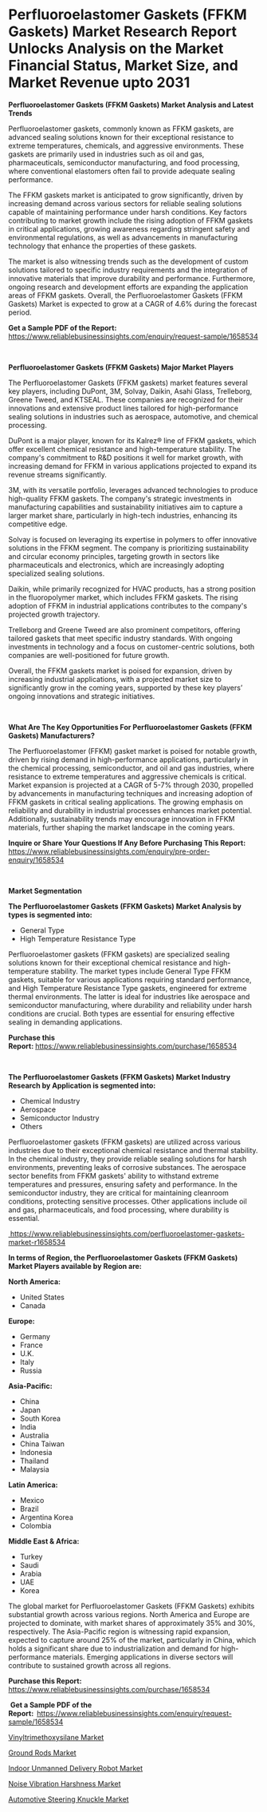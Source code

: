 <p><h1>Perfluoroelastomer Gaskets (FFKM Gaskets) Market Research Report Unlocks Analysis on the Market Financial Status, Market Size, and Market Revenue upto 2031</h1></p><p><strong>Perfluoroelastomer Gaskets (FFKM Gaskets) Market Analysis and Latest Trends</strong></p>
<p><p>Perfluoroelastomer gaskets, commonly known as FFKM gaskets, are advanced sealing solutions known for their exceptional resistance to extreme temperatures, chemicals, and aggressive environments. These gaskets are primarily used in industries such as oil and gas, pharmaceuticals, semiconductor manufacturing, and food processing, where conventional elastomers often fail to provide adequate sealing performance.</p><p>The FFKM gaskets market is anticipated to grow significantly, driven by increasing demand across various sectors for reliable sealing solutions capable of maintaining performance under harsh conditions. Key factors contributing to market growth include the rising adoption of FFKM gaskets in critical applications, growing awareness regarding stringent safety and environmental regulations, as well as advancements in manufacturing technology that enhance the properties of these gaskets.</p><p>The market is also witnessing trends such as the development of custom solutions tailored to specific industry requirements and the integration of innovative materials that improve durability and performance. Furthermore, ongoing research and development efforts are expanding the application areas of FFKM gaskets. Overall, the Perfluoroelastomer Gaskets (FFKM Gaskets) Market is expected to grow at a CAGR of 4.6% during the forecast period.</p></p>
<p><strong>Get a Sample PDF of the Report:&nbsp;</strong> <a href="https://www.reliablebusinessinsights.com/enquiry/request-sample/1658534?utm_campaign=1113&utm_medium=2&utm_source=Github&utm_content=ia&utm_term=09122024&utm_id=perfluoroelastomer-gaskets-ffkm-gaskets">https://www.reliablebusinessinsights.com/enquiry/request-sample/1658534</a></p>
<p>&nbsp;</p>
<p><strong>Perfluoroelastomer Gaskets (FFKM Gaskets) Major Market Players</strong></p>
<p><p>The Perfluoroelastomer Gaskets (FFKM gaskets) market features several key players, including DuPont, 3M, Solvay, Daikin, Asahi Glass, Trelleborg, Greene Tweed, and KTSEAL. These companies are recognized for their innovations and extensive product lines tailored for high-performance sealing solutions in industries such as aerospace, automotive, and chemical processing.</p><p>DuPont is a major player, known for its Kalrez® line of FFKM gaskets, which offer excellent chemical resistance and high-temperature stability. The company's commitment to R&D positions it well for market growth, with increasing demand for FFKM in various applications projected to expand its revenue streams significantly.</p><p>3M, with its versatile portfolio, leverages advanced technologies to produce high-quality FFKM gaskets. The company's strategic investments in manufacturing capabilities and sustainability initiatives aim to capture a larger market share, particularly in high-tech industries, enhancing its competitive edge.</p><p>Solvay is focused on leveraging its expertise in polymers to offer innovative solutions in the FFKM segment. The company is prioritizing sustainability and circular economy principles, targeting growth in sectors like pharmaceuticals and electronics, which are increasingly adopting specialized sealing solutions.</p><p>Daikin, while primarily recognized for HVAC products, has a strong position in the fluoropolymer market, which includes FFKM gaskets. The rising adoption of FFKM in industrial applications contributes to the company's projected growth trajectory.</p><p>Trelleborg and Greene Tweed are also prominent competitors, offering tailored gaskets that meet specific industry standards. With ongoing investments in technology and a focus on customer-centric solutions, both companies are well-positioned for future growth.</p><p>Overall, the FFKM gaskets market is poised for expansion, driven by increasing industrial applications, with a projected market size to significantly grow in the coming years, supported by these key players’ ongoing innovations and strategic initiatives.</p></p>
<p>&nbsp;</p>
<p><strong>What Are The Key Opportunities For Perfluoroelastomer Gaskets (FFKM Gaskets) Manufacturers?</strong></p>
<p><p>The Perfluoroelastomer (FFKM) gasket market is poised for notable growth, driven by rising demand in high-performance applications, particularly in the chemical processing, semiconductor, and oil and gas industries, where resistance to extreme temperatures and aggressive chemicals is critical. Market expansion is projected at a CAGR of 5-7% through 2030, propelled by advancements in manufacturing techniques and increasing adoption of FFKM gaskets in critical sealing applications. The growing emphasis on reliability and durability in industrial processes enhances market potential. Additionally, sustainability trends may encourage innovation in FFKM materials, further shaping the market landscape in the coming years.</p></p>
<p><strong>Inquire or Share Your Questions If Any Before Purchasing This Report:</strong> <a href="https://www.reliablebusinessinsights.com/enquiry/pre-order-enquiry/1658534?utm_campaign=1113&utm_medium=2&utm_source=Github&utm_content=ia&utm_term=09122024&utm_id=perfluoroelastomer-gaskets-ffkm-gaskets">https://www.reliablebusinessinsights.com/enquiry/pre-order-enquiry/1658534</a></p>
<p>&nbsp;</p>
<p><strong>Market Segmentation</strong></p>
<p><strong>The Perfluoroelastomer Gaskets (FFKM Gaskets) Market Analysis by types is segmented into:</strong></p>
<p><ul><li>General Type</li><li>High Temperature Resistance Type</li></ul></p>
<p><p>Perfluoroelastomer gaskets (FFKM gaskets) are specialized sealing solutions known for their exceptional chemical resistance and high-temperature stability. The market types include General Type FFKM gaskets, suitable for various applications requiring standard performance, and High Temperature Resistance Type gaskets, engineered for extreme thermal environments. The latter is ideal for industries like aerospace and semiconductor manufacturing, where durability and reliability under harsh conditions are crucial. Both types are essential for ensuring effective sealing in demanding applications.</p></p>
<p><strong>Purchase this Report:&nbsp;</strong><a href="https://www.reliablebusinessinsights.com/purchase/1658534?utm_campaign=1113&utm_medium=2&utm_source=Github&utm_content=ia&utm_term=09122024&utm_id=perfluoroelastomer-gaskets-ffkm-gaskets">https://www.reliablebusinessinsights.com/purchase/1658534</a></p>
<p>&nbsp;</p>
<p><strong>The Perfluoroelastomer Gaskets (FFKM Gaskets) Market Industry Research by Application is segmented into:</strong></p>
<p><ul><li>Chemical Industry</li><li>Aerospace</li><li>Semiconductor Industry</li><li>Others</li></ul></p>
<p><p>Perfluoroelastomer gaskets (FFKM gaskets) are utilized across various industries due to their exceptional chemical resistance and thermal stability. In the chemical industry, they provide reliable sealing solutions for harsh environments, preventing leaks of corrosive substances. The aerospace sector benefits from FFKM gaskets' ability to withstand extreme temperatures and pressures, ensuring safety and performance. In the semiconductor industry, they are critical for maintaining cleanroom conditions, protecting sensitive processes. Other applications include oil and gas, pharmaceuticals, and food processing, where durability is essential.</p></p>
<p><a href="https://www.reliablebusinessinsights.com/perfluoroelastomer-gaskets-market-r1658534?utm_campaign=1113&utm_medium=2&utm_source=Github&utm_content=ia&utm_term=09122024&utm_id=perfluoroelastomer-gaskets-ffkm-gaskets">&nbsp;https://www.reliablebusinessinsights.com/perfluoroelastomer-gaskets-market-r1658534</a></p>
<p><strong>In terms of Region, the Perfluoroelastomer Gaskets (FFKM Gaskets) Market Players available by Region are:</strong></p>
<p>
    <p> <strong> North America: </strong>
        <ul>
            <li>United States</li>
            <li>Canada</li>
        </ul>
        </p> 
    <p> <strong> Europe: </strong>
        <ul>
            <li>Germany</li>
            <li>France</li>
            <li>U.K.</li>
            <li>Italy</li>
            <li>Russia</li>
        </ul>
        </p> 
    <p> <strong> Asia-Pacific: </strong>
        <ul>
            <li>China</li>
            <li>Japan</li>
            <li>South Korea</li>
            <li>India</li>
            <li>Australia</li>
            <li>China Taiwan</li>
            <li>Indonesia</li>
            <li>Thailand</li>
            <li>Malaysia</li>
        </ul>
        </p> 
    <p> <strong> Latin America: </strong>
        <ul>
            <li>Mexico</li>
            <li>Brazil</li>
            <li>Argentina Korea</li>
            <li>Colombia</li>
        </ul>
        </p> 
    <p> <strong> Middle East & Africa: </strong>
        <ul>
            <li>Turkey</li>
            <li>Saudi</li>
            <li>Arabia</li>
            <li>UAE</li>
            <li>Korea</li>
        </ul>
    </p>
    </p>
<p><p>The global market for Perfluoroelastomer Gaskets (FFKM Gaskets) exhibits substantial growth across various regions. North America and Europe are projected to dominate, with market shares of approximately 35% and 30%, respectively. The Asia-Pacific region is witnessing rapid expansion, expected to capture around 25% of the market, particularly in China, which holds a significant share due to industrialization and demand for high-performance materials. Emerging applications in diverse sectors will contribute to sustained growth across all regions.</p></p>
<p><strong>Purchase this Report: </strong><a href="https://www.reliablebusinessinsights.com/purchase/1658534?utm_campaign=1113&utm_medium=2&utm_source=Github&utm_content=ia&utm_term=09122024&utm_id=perfluoroelastomer-gaskets-ffkm-gaskets">https://www.reliablebusinessinsights.com/purchase/1658534</a></p>
<p>&nbsp;<strong>Get a Sample PDF of the Report:&nbsp;&nbsp;</strong><a href="https://www.reliablebusinessinsights.com/enquiry/request-sample/1658534?utm_campaign=1113&utm_medium=2&utm_source=Github&utm_content=ia&utm_term=09122024&utm_id=perfluoroelastomer-gaskets-ffkm-gaskets">https://www.reliablebusinessinsights.com/enquiry/request-sample/1658534</a></p>
<p><strong></strong></p>
<p><p><a href="https://www.linkedin.com/pulse/th-score-market-0ptye?utm_campaign=1113&utm_medium=2&utm_source=Github&utm_content=ia&utm_term=09122024&utm_id=perfluoroelastomer-gaskets-ffkm-gaskets">Vinyltrimethoxysilane Market</a></p><p><a href="https://www.linkedin.com/pulse/th-score-market-0ptye?utm_campaign=1113&utm_medium=2&utm_source=Github&utm_content=ia&utm_term=09122024&utm_id=perfluoroelastomer-gaskets-ffkm-gaskets">Ground Rods Market</a></p><p><a href="https://github.com/seanmcma708/Market-Research-Report-List-1/blob/main/indoor-unmanned-delivery-robot-market.md?utm_campaign=1113&utm_medium=2&utm_source=Github&utm_content=ia&utm_term=09122024&utm_id=perfluoroelastomer-gaskets-ffkm-gaskets">Indoor Unmanned Delivery Robot Market</a></p><p><a href="https://www.linkedin.com/pulse/noise-vibration-harshness-market-size-global-revenue-volume-xyjpe?utm_campaign=1113&utm_medium=2&utm_source=Github&utm_content=ia&utm_term=09122024&utm_id=perfluoroelastomer-gaskets-ffkm-gaskets">Noise Vibration Harshness Market</a></p><p><a href="https://www.linkedin.com/pulse/navigating-automotive-steering-knuckle-market-size-trends-revenue-pompe?utm_campaign=1113&utm_medium=2&utm_source=Github&utm_content=ia&utm_term=09122024&utm_id=perfluoroelastomer-gaskets-ffkm-gaskets">Automotive Steering Knuckle Market</a></p></p>